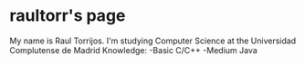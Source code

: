 # raultorr's page
My name is Raul Torrijos. I'm studying Computer Science at the Universidad Complutense de Madrid
Knowledge:
-Basic C/C++
-Medium Java

